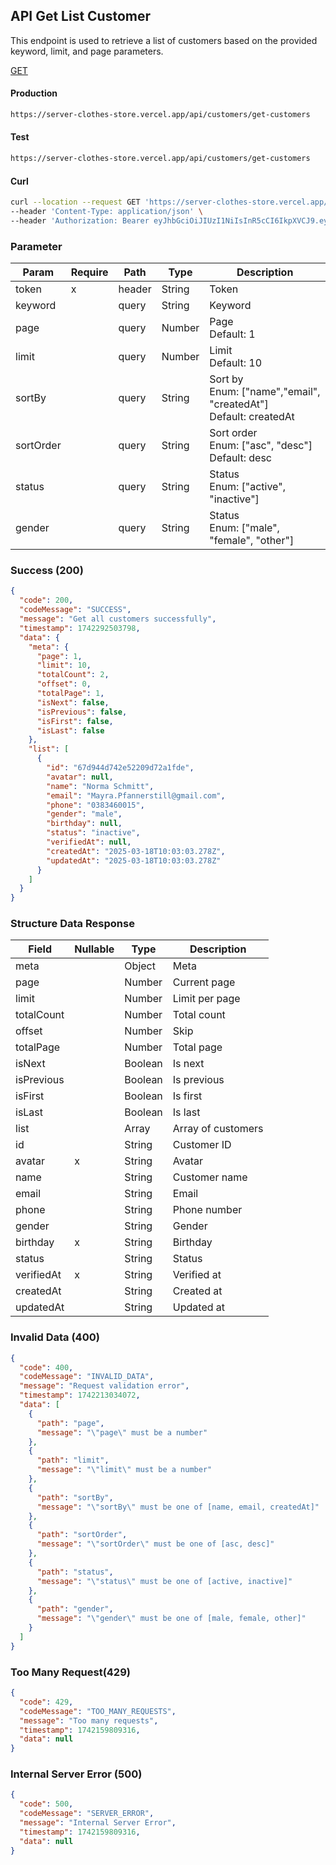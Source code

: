 ## API Get List Customer

This endpoint is used to retrieve a list of customers based on the provided keyword, limit, and page parameters.

[GET](#)

#### Production

```bash
https://server-clothes-store.vercel.app/api/customers/get-customers
```

#### Test

```bash
https://server-clothes-store.vercel.app/api/customers/get-customers
```

#### Curl

```bash
curl --location --request GET 'https://server-clothes-store.vercel.app/api/customers/get-customers' \
--header 'Content-Type: application/json' \
--header 'Authorization: Bearer eyJhbGciOiJIUzI1NiIsInR5cCI6IkpXVCJ9.eyJpZCI6IjY3ZDJhMzMyYzhhMjEzYjA1MDI4MzNjNiIsInR5cGUiOiJVc2VyIiwiaWF0IjoxNzQyMjAxMDU5LCJleHAiOjE3NDIyMDE5NTl9.gsqLAzSlJKDPU3D9gvKg_I42NJ3NhI2d5svf-MYywDo' \
```

### Parameter

| Param     | Require | Path   | Type   | Description                                                          |
| --------- | ------- | ------ | ------ | -------------------------------------------------------------------- |
| token     | x       | header | String | Token                                                                |
| keyword   |         | query  | String | Keyword                                                              |
| page      |         | query  | Number | Page<br>Default: 1                                                   |
| limit     |         | query  | Number | Limit<br>Default: 10                                                 |
| sortBy    |         | query  | String | Sort by<br>Enum: ["name","email", "createdAt"]<br>Default: createdAt |
| sortOrder |         | query  | String | Sort order<br>Enum: ["asc", "desc"]<br>Default: desc                 |
| status    |         | query  | String | Status<br>Enum: ["active", "inactive"]                               |
| gender    |         | query  | String | Status<br>Enum: ["male", "female", "other"]                          |

### Success (200)

```json
{
  "code": 200,
  "codeMessage": "SUCCESS",
  "message": "Get all customers successfully",
  "timestamp": 1742292503798,
  "data": {
    "meta": {
      "page": 1,
      "limit": 10,
      "totalCount": 2,
      "offset": 0,
      "totalPage": 1,
      "isNext": false,
      "isPrevious": false,
      "isFirst": false,
      "isLast": false
    },
    "list": [
      {
        "id": "67d944d742e52209d72a1fde",
        "avatar": null,
        "name": "Norma Schmitt",
        "email": "Mayra.Pfannerstill@gmail.com",
        "phone": "0383460015",
        "gender": "male",
        "birthday": null,
        "status": "inactive",
        "verifiedAt": null,
        "createdAt": "2025-03-18T10:03:03.278Z",
        "updatedAt": "2025-03-18T10:03:03.278Z"
      }
    ]
  }
}
```

### Structure Data Response

| Field      | Nullable | Type    | Description        |
| ---------- | -------- | ------- | ------------------ |
| meta       |          | Object  | Meta               |
| page       |          | Number  | Current page       |
| limit      |          | Number  | Limit per page     |
| totalCount |          | Number  | Total count        |
| offset     |          | Number  | Skip               |
| totalPage  |          | Number  | Total page         |
| isNext     |          | Boolean | Is next            |
| isPrevious |          | Boolean | Is previous        |
| isFirst    |          | Boolean | Is first           |
| isLast     |          | Boolean | Is last            |
| list       |          | Array   | Array of customers |
| id         |          | String  | Customer ID        |
| avatar     | x        | String  | Avatar             |
| name       |          | String  | Customer name      |
| email      |          | String  | Email              |
| phone      |          | String  | Phone number       |
| gender     |          | String  | Gender             |
| birthday   | x        | String  | Birthday           |
| status     |          | String  | Status             |
| verifiedAt | x        | String  | Verified at        |
| createdAt  |          | String  | Created at         |
| updatedAt  |          | String  | Updated at         |

### Invalid Data (400)

```json
{
  "code": 400,
  "codeMessage": "INVALID_DATA",
  "message": "Request validation error",
  "timestamp": 1742213034072,
  "data": [
    {
      "path": "page",
      "message": "\"page\" must be a number"
    },
    {
      "path": "limit",
      "message": "\"limit\" must be a number"
    },
    {
      "path": "sortBy",
      "message": "\"sortBy\" must be one of [name, email, createdAt]"
    },
    {
      "path": "sortOrder",
      "message": "\"sortOrder\" must be one of [asc, desc]"
    },
    {
      "path": "status",
      "message": "\"status\" must be one of [active, inactive]"
    },
    {
      "path": "gender",
      "message": "\"gender\" must be one of [male, female, other]"
    }
  ]
}
```

### Too Many Request(429)

```json
{
  "code": 429,
  "codeMessage": "TOO_MANY_REQUESTS",
  "message": "Too many requests",
  "timestamp": 1742159809316,
  "data": null
}
```

### Internal Server Error (500)

```json
{
  "code": 500,
  "codeMessage": "SERVER_ERROR",
  "message": "Internal Server Error",
  "timestamp": 1742159809316,
  "data": null
}
```
